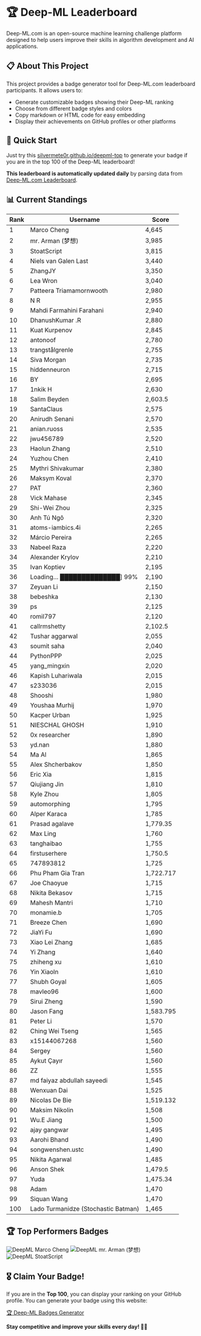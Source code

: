 # 🏆 Deep-ML Leaderboard

Deep-ML.com is an open-source machine learning challenge platform designed to help users improve their skills in algorithm development and AI applications.  

## 📋 About This Project

This project provides a badge generator tool for Deep-ML.com leaderboard participants. It allows users to:
- Generate customizable badges showing their Deep-ML ranking
- Choose from different badge styles and colors
- Copy markdown or HTML code for easy embedding
- Display their achievements on GitHub profiles or other platforms

## 🚀 Quick Start

Just try this [silvermete0r.github.io/deepml-top](silvermete0r.github.io/deepml-top) to generate your badge if you are in the top 100 of the Deep-ML leaderboard!

**This leaderboard is automatically updated daily** by parsing data from [Deep-ML.com Leaderboard](https://www.deep-ml.com/leaderboard).  

## 📊 Current Standings  

<!-- LEADERBOARD_START -->
| Rank | Username | Score |
|------|---------|-------|
| 1 | Marco Cheng | 4,645 |
| 2 | mr. Arman (梦想) | 3,985 |
| 3 | StoatScript | 3,815 |
| 4 | Niels van Galen Last | 3,440 |
| 5 | ZhangJY | 3,350 |
| 6 | Lea Wron | 3,040 |
| 7 | Patteera Triamamornwooth | 2,980 |
| 8 | N R | 2,955 |
| 9 | Mahdi Farmahini Farahani | 2,940 |
| 10 | DhanushKumar .R | 2,880 |
| 11 | Kuat Kurpenov | 2,845 |
| 12 | antonoof | 2,780 |
| 13 | trangstålgrenle | 2,755 |
| 14 | Siva Morgan | 2,735 |
| 15 | hiddenneuron | 2,715 |
| 16 | BY | 2,695 |
| 17 | 1nkik H | 2,630 |
| 18 | Salim Beyden | 2,603.5 |
| 19 | SantaClaus | 2,575 |
| 20 | Anirudh Senani | 2,570 |
| 21 | anian.ruoss | 2,535 |
| 22 | jwu456789 | 2,520 |
| 23 | Haolun Zhang | 2,510 |
| 24 | Yuzhou Chen | 2,410 |
| 25 | Mythri Shivakumar | 2,380 |
| 26 | Maksym Koval | 2,370 |
| 27 | PAT | 2,360 |
| 28 | Vick Mahase | 2,345 |
| 29 | Shi-Wei Zhou | 2,325 |
| 30 | Anh Tú Ngô | 2,320 |
| 31 | atoms-iambics.4i | 2,265 |
| 32 | Márcio Pereira | 2,265 |
| 33 | Nabeel Raza | 2,220 |
| 34 | Alexander Krylov | 2,210 |
| 35 | Ivan Koptiev | 2,195 |
| 36 | Loading… ██████████████] 99% | 2,190 |
| 37 | Zeyuan Li | 2,150 |
| 38 | bebeshka | 2,130 |
| 39 | ps | 2,125 |
| 40 | romil797 | 2,120 |
| 41 | callrmshetty | 2,102.5 |
| 42 | Tushar aggarwal | 2,055 |
| 43 | soumit saha | 2,040 |
| 44 | PythonPPP | 2,025 |
| 45 | yang_mingxin | 2,020 |
| 46 | Kapish Luhariwala | 2,015 |
| 47 | s233036 | 2,015 |
| 48 | Shooshi | 1,980 |
| 49 | Youshaa Murhij | 1,970 |
| 50 | Kacper Urban | 1,925 |
| 51 | NIESCHAL GHOSH | 1,910 |
| 52 | 0x researcher | 1,890 |
| 53 | yd.nan | 1,880 |
| 54 | Ma Al | 1,865 |
| 55 | Alex Shcherbakov | 1,850 |
| 56 | Eric Xia | 1,815 |
| 57 | Qiujiang Jin | 1,810 |
| 58 | Kyle Zhou | 1,805 |
| 59 | automorphing | 1,795 |
| 60 | Alper Karaca | 1,785 |
| 61 | Prasad agalave | 1,779.35 |
| 62 | Max Ling | 1,760 |
| 63 | tanghaibao | 1,755 |
| 64 | firstuserhere | 1,750.5 |
| 65 | 747893812 | 1,725 |
| 66 | Phu Pham Gia Tran | 1,722.717 |
| 67 | Joe Chaoyue | 1,715 |
| 68 | Nikita Bekasov | 1,715 |
| 69 | Mahesh Mantri | 1,710 |
| 70 | monamie.b | 1,705 |
| 71 | Breeze Chen | 1,690 |
| 72 | JiaYi Fu | 1,690 |
| 73 | Xiao Lei Zhang | 1,685 |
| 74 | Yi Zhang | 1,640 |
| 75 | zhiheng xu | 1,610 |
| 76 | Yin Xiaoln | 1,610 |
| 77 | Shubh Goyal | 1,605 |
| 78 | mavleo96 | 1,600 |
| 79 | Sirui Zheng | 1,590 |
| 80 | Jason Fang | 1,583.795 |
| 81 | Peter Li | 1,570 |
| 82 | Ching Wei Tseng | 1,565 |
| 83 | x15144067268 | 1,560 |
| 84 | Sergey | 1,560 |
| 85 | Aykut Çayır | 1,560 |
| 86 | ZZ | 1,555 |
| 87 | md faiyaz abdullah sayeedi | 1,545 |
| 88 | Wenxuan Dai | 1,525 |
| 89 | Nicolas De Bie | 1,519.132 |
| 90 | Maksim Nikolin | 1,508 |
| 91 | Wu.E Jiang | 1,500 |
| 92 | ajay gangwar | 1,495 |
| 93 | Aarohi Bhand | 1,490 |
| 94 | songwenshen.ustc | 1,490 |
| 95 | Nikita Agarwal | 1,485 |
| 96 | Anson Shek | 1,479.5 |
| 97 | Yuda | 1,475.34 |
| 98 | Adam | 1,470 |
| 99 | Siquan Wang | 1,470 |
| 100 | Lado Turmanidze (Stochastic Batman) | 1,465 |
<!-- LEADERBOARD_END -->

## 🏆 Top Performers Badges

<!-- BADGES_START -->
![DeepML Marco Cheng](https://img.shields.io/badge/dynamic/json?url=https%3A%2F%2Fraw.githubusercontent.com%2Fsilvermete0r%2Fdeepml-top%2Fmain%2Fbadges.json&query=%24.4091c1a21900bd2c7d3f4e343acddda1.label&prefix=Rank%20&style=for-the-badge&label=%F0%9F%9A%80%20DeepML&color=blue&link=https%3A%2F%2Fwww.deep-ml.com%2Fleaderboard)
![DeepML mr. Arman (梦想)](https://img.shields.io/badge/dynamic/json?url=https%3A%2F%2Fraw.githubusercontent.com%2Fsilvermete0r%2Fdeepml-top%2Fmain%2Fbadges.json&query=%24.1247b1b5b9cd95e98d7ff7438207406f.label&prefix=Rank%20&style=for-the-badge&label=%F0%9F%9A%80%20DeepML&color=blue&link=https%3A%2F%2Fwww.deep-ml.com%2Fleaderboard)
![DeepML StoatScript](https://img.shields.io/badge/dynamic/json?url=https%3A%2F%2Fraw.githubusercontent.com%2Fsilvermete0r%2Fdeepml-top%2Fmain%2Fbadges.json&query=%24.2561d6c634fa6c4eb794454446029d95.label&prefix=Rank%20&style=for-the-badge&label=%F0%9F%9A%80%20DeepML&color=blue&link=https%3A%2F%2Fwww.deep-ml.com%2Fleaderboard)
<!-- BADGES_END -->

## 🎖 Claim Your Badge!  

If you are in the **Top 100**, you can display your ranking on your GitHub profile. You can generate your badge using this website:

[🏆 Deep-ML Badges Generator](https://silvermete0r.github.io/deepml-top/)

**Stay competitive and improve your skills every day! 🚀🔥**